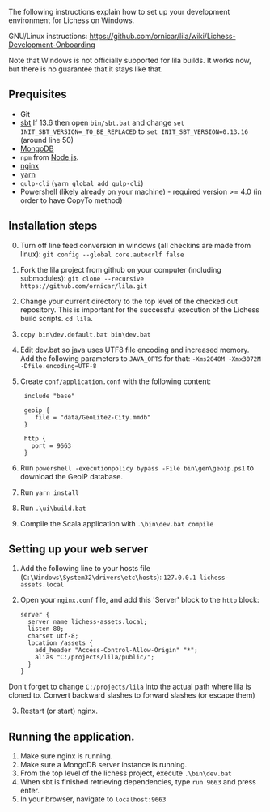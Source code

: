 The following instructions explain how to set up your development environment for Lichess on Windows.

GNU/Linux instructions: https://github.com/ornicar/lila/wiki/Lichess-Development-Onboarding

Note that Windows is not officially supported for lila builds. It works now, but there is no guarantee that it stays like that.

## Prequisites
 - Git
 - [sbt](http://www.scala-sbt.org/0.13/docs/Installing-sbt-on-Windows.html) If 13.6 then open `bin/sbt.bat` and change `set INIT_SBT_VERSION=_TO_BE_REPLACED` to `set INIT_SBT_VERSION=0.13.16` (around line 50)
 - [MongoDB](https://docs.mongodb.com/manual/tutorial/install-mongodb-on-windows/)
 - `npm` from [Node.js](https://nodejs.org/en/).
 - [nginx](http://nginx.org/en/docs/windows.html)
 - [yarn](https://yarnpkg.com/lang/en/docs/install/)
 - `gulp-cli` (`yarn global add gulp-cli`)
 - Powershell (likely already on your machine) - required version >= 4.0 (in order to have CopyTo method)

## Installation steps
0. Turn off line feed conversion in windows (all checkins are made from linux): `git config --global core.autocrlf false`
1. Fork the lila project from github on your computer (including submodules): `git clone --recursive https://github.com/ornicar/lila.git`
1. Change your current directory to the top level of the checked out repository. This is important for the successful execution of the Lichess build scripts. `cd lila`.
1. `copy bin\dev.default.bat bin\dev.bat`
1. Edit dev.bat so java uses UTF8 file encoding and increased memory. Add the following parameters to `JAVA_OPTS` for that: `-Xms2048M -Xmx3072M  -Dfile.encoding=UTF-8`
1. Create `conf/application.conf` with the following content:

        include "base"

        geoip {
           file = "data/GeoLite2-City.mmdb"
        }

        http {
          port = 9663
        }

1. Run `powershell -executionpolicy bypass -File bin\gen\geoip.ps1` to download the GeoIP database.
1. Run `yarn install`
1. Run `.\ui\build.bat`
1. Compile the Scala application with `.\bin\dev.bat compile`


## Setting up your web server

1. Add the following line to your hosts file (`C:\Windows\System32\drivers\etc\hosts`): `127.0.0.1 lichess-assets.local`
2. Open your `nginx.conf` file, and add this 'Server' block to the `http` block:

       server {
         server_name lichess-assets.local;
         listen 80;
         charset utf-8;
         location /assets {
           add_header "Access-Control-Allow-Origin" "*";
           alias "C:/projects/lila/public/";
         }
       }
Don't forget to change `C:/projects/lila` into the actual path where lila is cloned to. Convert backward slashes to forward slashes (or escape them)

3. Restart (or start) nginx.

## Running the application.

1. Make sure nginx is running.
3. Make sure a MongoDB server instance is running.
4. From the top level of the lichess project, execute `.\bin\dev.bat`
5. When sbt is finished retrieving dependencies, type `run 9663` and press enter.
6. In your browser, navigate to `localhost:9663`
